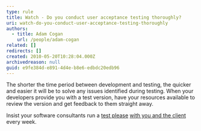 ```yaml
---
type: rule
title: Watch - Do you conduct user acceptance testing thoroughly?
uri: watch-do-you-conduct-user-acceptance-testing-thoroughly
authors:
  - title: Adam Cogan
    url: /people/adam-cogan
related: []
redirects: []
created: 2010-05-20T10:28:04.000Z
archivedreason: null
guid: e9fe384d-e891-4d4e-b8e6-edbdc20edb96
---
```


The shorter the time period between development and testing, the quicker and easier it will be to solve any issues identified during testing. When your developers provide you with a test version, have your resources available to review the version and get feedback to them straight away.

<!--endintro-->

Insist your software consultants run a [test please](/request-a-test-please) [with you and the client](/conduct-a-test-please-internally-and-then-with-the-client) every week.